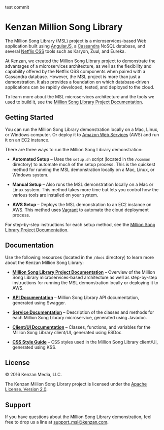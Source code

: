test commit

# Kenzan Million Song Library

The Million Song Library (MSL) project is a microservices-based Web application built using [AngularJS](https://angularjs.org/), a [Cassandra](http://cassandra.apache.org/) NoSQL database, and several [Netflix OSS](http://netflix.github.io/) tools such as Karyon, Zuul, and Eureka.

At [Kenzan](http://kenzan.com/), we created the Million Song Library project to demonstrate the advantages of a microservices architecture, as well as the flexibility and capability offered by the Netflix OSS components when paired with a Cassandra database. However, the MSL project is more than just a demonstration. It also provides a foundation on which database-driven applications can be rapidly developed, tested, and deployed to the cloud.

To learn more about the MSL microservices architecture and the tools we used to build it, see the [Million Song Library Project Documentation](https://github.com/kenzanmedia/million-song-library/tree/develop/docs).

## Getting Started

You can run the Million Song Library demonstration locally on a Mac, Linux, or Windows computer. Or deploy it to [Amazon Web Services](https://aws.amazon.com/) (AWS) and run it on an EC2 instance.

There are three ways to run the Million Song Library demonstration:

- **Automated Setup** – Uses the `setup.sh` script (located in the `/common` directory) to automate much of the setup process. This is the quickest method for running the MSL demonstration locally on a Mac, Linux, or Windows system.

- **Manual Setup** – Also runs the MSL demonstration locally on a Mac or Linux system. This method takes more time but lets you control how the various tools are installed on your system.

- **AWS Setup** – Deploys the MSL demonstration to an EC2 instance on AWS. This method uses [Vagrant](https://www.vagrantup.com/) to automate the cloud deployment process.

For step-by-step instructions for each setup method, see the [Million Song Library Project Documentation](https://github.com/kenzanmedia/million-song-library/tree/develop/docs).

## Documentation

Use the following resources (located in the `/docs` directory) to learn more about the Kenzan Million Song Library:

- [**Million Song Library Project Documentation**](https://github.com/kenzanmedia/million-song-library/tree/develop/docs) – Overview of the Million Song Library microservices-based architecture as well as step-by-step instructions for running the MSL demonstration locally or deploying it to AWS.

- [**API Documentation**](https://github.com/kenzanmedia/million-song-library/blob/develop/docs/swagger/index.html) – Million Song Library API documentation, generated using Swagger.

- [**Service Documentation**](https://github.com/kenzanmedia/million-song-library/tree/develop/docs) – Description of the classes and methods for each Million Song Library microservice, generated using Javadoc.

- [**Client/UI Documentation**](https://github.com/kenzanmedia/million-song-library/tree/develop/docs) – Classes, functions, and variables for the Million Song Library client/UI, generated using ESDoc.

- [**CSS Style Guide**](https://github.com/kenzanmedia/million-song-library/tree/develop/docs) – CSS styles used in the Million Song Library client/UI, generated using KSS.

## License

© 2016 Kenzan Media, LLC.

The Kenzan Million Song Library project is licensed under the [Apache License, Version 2.0](http://www.apache.org/licenses/LICENSE-2.0).

## Support

If you have questions about the Million Song Library demonstration, feel free to drop us a line at <support_msl@kenzan.com>.
